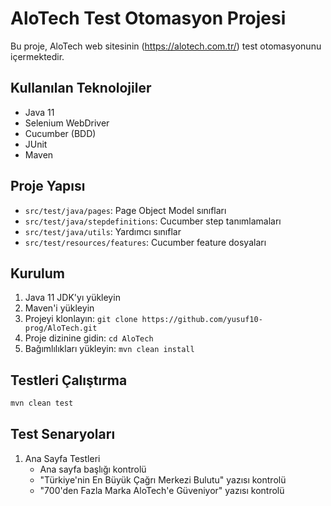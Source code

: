 # AloTech Test Otomasyon Projesi

Bu proje, AloTech web sitesinin (https://alotech.com.tr/) test otomasyonunu içermektedir.

## Kullanılan Teknolojiler

- Java 11
- Selenium WebDriver
- Cucumber (BDD)
- JUnit
- Maven

## Proje Yapısı

- `src/test/java/pages`: Page Object Model sınıfları
- `src/test/java/stepdefinitions`: Cucumber step tanımlamaları
- `src/test/java/utils`: Yardımcı sınıflar
- `src/test/resources/features`: Cucumber feature dosyaları

## Kurulum

1. Java 11 JDK'yı yükleyin
2. Maven'i yükleyin
3. Projeyi klonlayın: `git clone https://github.com/yusuf10-prog/AloTech.git`
4. Proje dizinine gidin: `cd AloTech`
5. Bağımlılıkları yükleyin: `mvn clean install`

## Testleri Çalıştırma

```bash
mvn clean test
```

## Test Senaryoları

1. Ana Sayfa Testleri
   - Ana sayfa başlığı kontrolü
   - "Türkiye'nin En Büyük Çağrı Merkezi Bulutu" yazısı kontrolü
   - "700'den Fazla Marka AloTech'e Güveniyor" yazısı kontrolü
